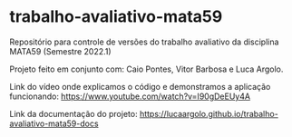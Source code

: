 # trabalho-avaliativo-mata59
Repositório para controle de versões do trabalho avaliativo da disciplina MATA59 (Semestre 2022.1)

Projeto feito em conjunto com: Caio Pontes, Vitor Barbosa e Luca Argolo.

Link do vídeo onde explicamos o código e demonstramos a aplicação funcionando: https://www.youtube.com/watch?v=I90gDeEUy4A

Link da documentação do projeto: https://lucaargolo.github.io/trabalho-avaliativo-mata59-docs
